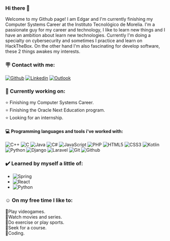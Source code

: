 ### Hi there 👋

Welcome to my Github page! I am Edgar and I'm currently finishing my Computer Systems Career at the Instituto Tecnológico de Morelia.
I'm a passionate guy for my career and technology, I like to learn new things and I have an ambition about learn new technologies. Currently I'm doing a specialty on cybersecurity and sometimes I practice and learn on HackTheBox. On the other hand I'm also fascinating for develop software, these 2 things awakes my interests.

### 🪧 Contact with me:
[![Github](https://img.shields.io/badge/-Github-000?style=flat&logo=Github&logoColor=white)](https://github.com/DanielMMITM/)
[![Linkedin](https://img.shields.io/badge/-LinkedIn-blue?style=flat&logo=Linkedin&logoColor=white)](https://www.linkedin.com/in/edgar-mm)
[![Outlook](https://img.shields.io/badge/Outlook-000?style=flat&logo=microsoftoutlook&logoColor=blue)](mailto:edanielm21@hotmail.com)

### 🌟 Currently working on:
⭐ Finishing my Computer Systems Career.<br/>
⭐ Finishing the Oracle Next Education program.<br/>
⭐ Looking for an internship.<br/>

#### :computer: Programming languages and tools i've worked with: 

![C++](https://img.shields.io/badge/-C++-000000?style=flat&logo=c%2B%2B&logoColor=blue)
![C](https://img.shields.io/badge/-C-000000?style=flat&logo=c&logoColor=#A8B9CC)
![Java](https://img.shields.io/badge/-Java-000000?style=flat&logo=java)
![C#](https://img.shields.io/badge/-C%23-000000?style=flat&logo=csharp&logoColor=violet)
![JavaScript](https://img.shields.io/badge/-JavaScript-000000?style=flat&logo=javascript)
![PHP](https://img.shields.io/badge/-PHP-000000?style=flat&logo=php&logoColor=#777BB4)
![HTML5](https://img.shields.io/badge/-HTML5-000000?style=flat&logo=html5)
![CSS3](https://img.shields.io/badge/-CSS-000000?style=flat&logo=css3&logoColor=blue)
![Kotlin](https://img.shields.io/badge/-Kotlin-000000?style=flat&logo=kotlin&logoColor=green)
![Python](https://img.shields.io/badge/-Python-000000?style=flat&logo=python&logoColor=#3776AB)
![Django](https://img.shields.io/badge/-Django-000000?style=flat&logo=django&logoColor=darkgreen)
![Laravel](https://img.shields.io/badge/-Laravel-000000?style=flat&logo=laravel&logoColor=#FF2D20)
![Git](https://img.shields.io/badge/-Git-000000?style=flat&logo=git)
![Github](https://img.shields.io/badge/-Github-000000?style=flat&logo=github) 

### ✔️ Learned by myself a little of:
* ![Spring](https://img.shields.io/badge/-Spring-000000?style=flat&logo=spring&logoColor=#6DB33F)
* ![React](https://img.shields.io/badge/-React-000000?style=flat&logo=react&logoColor=#61DAFB)
* ![Python](https://img.shields.io/badge/-Python-000000?style=flat&logo=python&logoColor=#3776AB)

### ☺️ On my free time I like to:
💠Play videogames.<br/>
💠Watch movies and series.<br/>
💠Do exercise or play sports.<br/>
💠Seek for a course.<br/>
💠Coding.
